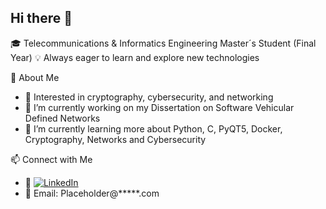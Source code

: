 ## Hi there 👋

🎓 Telecommunications & Informatics Engineering Master´s Student (Final Year)
💡 Always eager to learn and explore new technologies

🚀 About Me
- 🔐 Interested in cryptography, cybersecurity, and networking
- 🔭 I’m currently working on my Dissertation on Software Vehicular Defined Networks
- 🌱 I’m currently learning more about Python, C, PyQT5, Docker, Cryptography, Networks and Cybersecurity

📫 Connect with Me
- 💼 [![LinkedIn](https://img.shields.io/badge/LinkedIn-Profile-blue?logo=linkedin&style=flat)](https://www.linkedin.com/in/josé-pedro-peleja-577498255/)
- 📧 Email: Placeholder@*****.com
<!--
**peleja23/peleja23** is a ✨ _special_ ✨ repository because its `README.md` (this file) appears on your GitHub profile.

Here are some ideas to get you started:

- 🌱 I’m currently learning ...
- 👯 I’m looking to collaborate on ...
- 🤔 I’m looking for help with ...
- 💬 Ask me about ...
- 📫 How to reach me: ...
- 😄 Pronouns: ...
- ⚡ Fun fact: ...
-->
